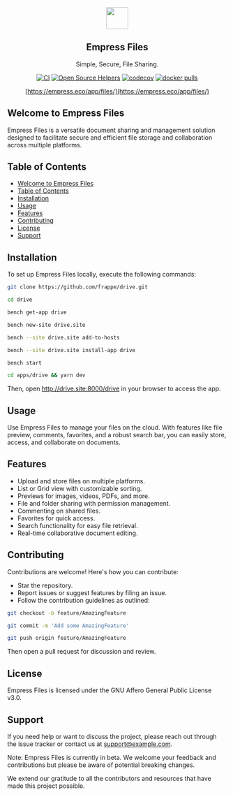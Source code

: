 <div align="center">
    <a href="https://empress.eco/app/files/">
        <img src="https://avatars.githubusercontent.com/u/46308912?s=96&v=4" height="50">
    </a>
    <h2>Empress Files</h2>
    <p align="center">
        <p>Simple, Secure, File Sharing.</p>
    </p>

[![CI](https://github.com/frappe/erpnext/actions/workflows/server-tests-mariadb.yml/badge.svg?event=schedule)](https://github.com/frappe/erpnext/actions/workflows/server-tests-mariadb.yml)
[![Open Source Helpers](https://www.codetriage.com/frappe/erpnext/badges/users.svg)](https://www.codetriage.com/frappe/erpnext)
[![codecov](https://codecov.io/gh/frappe/erpnext/branch/develop/graph/badge.svg?token=0TwvyUg3I5)](https://codecov.io/gh/frappe/erpnext)
[![docker pulls](https://img.shields.io/docker/pulls/frappe/erpnext-worker.svg)](https://hub.docker.com/r/frappe/erpnext-worker)

[https://empress.eco/app/files/](https://empress.eco/app/files/)

</div>


## Welcome to Empress Files

Empress Files is a versatile document sharing and management solution designed to facilitate secure and efficient file storage and collaboration across multiple platforms.

## Table of Contents

- [Welcome to Empress Files](#welcome-to-empress-files)
- [Table of Contents](#table-of-contents)
- [Installation](#installation)
- [Usage](#usage)
- [Features](#features)
- [Contributing](#contributing)
- [License](#license)
- [Support](#support)

## Installation

To set up Empress Files locally, execute the following commands:

```bash
git clone https://github.com/frappe/drive.git
```

```bash
cd drive
```

```bash
bench get-app drive
```

```bash
bench new-site drive.site
```

```bash
bench --site drive.site add-to-hosts
```

```bash
bench --site drive.site install-app drive
```

```bash
bench start
```

```bash
cd apps/drive && yarn dev
```

Then, open http://drive.site:8000/drive in your browser to access the app.

## Usage

Use Empress Files to manage your files on the cloud. With features like file preview, comments, favorites, and a robust search bar, you can easily store, access, and collaborate on documents.

## Features

* Upload and store files on multiple platforms.
* List or Grid view with customizable sorting.
* Previews for images, videos, PDFs, and more.
* File and folder sharing with permission management.
* Commenting on shared files.
* Favorites for quick access.
* Search functionality for easy file retrieval.
* Real-time collaborative document editing.

## Contributing

Contributions are welcome! Here's how you can contribute:

* Star the repository.
* Report issues or suggest features by filing an issue.
* Follow the contribution guidelines as outlined:

```bash
git checkout -b feature/AmazingFeature
```
```bash
git commit -m 'Add some AmazingFeature'
```
```bash
git push origin feature/AmazingFeature
```

Then open a pull request for discussion and review.

## License
Empress Files is licensed under the GNU Affero General Public License v3.0.

## Support

If you need help or want to discuss the project, please reach out through the issue tracker or contact us at support@example.com.

Note: Empress Files is currently in beta. We welcome your feedback and contributions but please be aware of potential breaking changes.

We extend our gratitude to all the contributors and resources that have made this project possible.